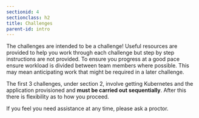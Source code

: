 ```yaml
---
sectionid: 4
sectionclass: h2
title: Challenges
parent-id: intro
---
```


The challenges are intended to be a challenge! Useful resources are provided to help you work through each challenge but step by step instructions are not provided. To ensure you progress at a good pace ensure workload is divided between team members where possible. This may mean anticipating work that might be required in a later challenge.

The first 3 challenges, under section 2, involve getting Kubernetes and the application provisioned and **must be carried out sequentially**. After this there is flexibility as to how you proceed.

If you feel you need assistance at any time, please ask a proctor.
